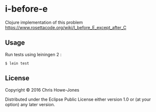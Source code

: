 # i-before-e

Clojure implementation of this problem
https://www.rosettacode.org/wiki/I_before_E_except_after_C


## Usage

Run tests using leiningen 2 :

```
$ lein test
```


## License

Copyright © 2016 Chris Howe-Jones

Distributed under the Eclipse Public License either version 1.0 or (at
your option) any later version.
